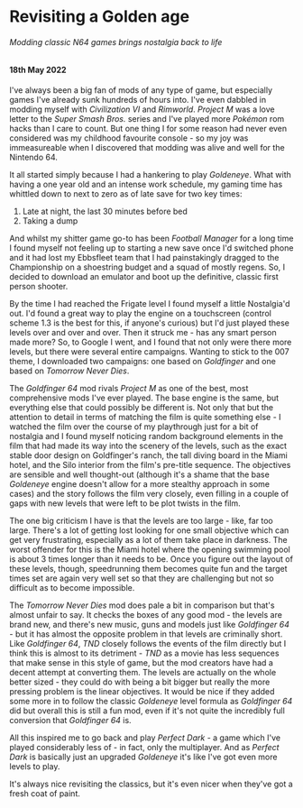 # Revisiting a Golden age

###### Modding classic N64 games brings nostalgia back to life

#### 18th May 2022

I've always been a big fan of mods of any type of game, but especially games I've already sunk hundreds of hours into. I've even dabbled in modding myself with _Civilization VI_ and _Rimworld_. _Project M_ was a love letter to the _Super Smash Bros._ series and I've played more _Pokémon_ rom hacks than I care to count. But one thing I for some reason had never even considered was my childhood favourite console - so my joy was immeasureable when I discovered that modding was alive and well for the Nintendo 64.

It all started simply because I had a hankering to play _Goldeneye_. What with having a one year old and an intense work schedule, my gaming time has whittled down to next to zero as of late save for two key times: 

1. Late at night, the last 30 minutes before bed
2. Taking a dump

And whilst my shitter game go-to has been _Football Manager_ for a long time I found myself not feeling up to starting a new save once I'd switched phone and it had lost my Ebbsfleet team that I had painstakingly dragged to the Championship on a shoestring budget and a squad of mostly regens. So, I decided to download an emulator and boot up the definitive, classic first person shooter.

By the time I had reached the Frigate level I found myself a little Nostalgia'd out. I'd found a great way to play the engine on a touchscreen (control scheme 1.3 is the best for this, if anyone's curious) but I'd just played these levels over and over and over. Then it struck me - has any smart person made more? So, to Google I went, and I found that not only were there more levels, but there were several entire campaigns. Wanting to stick to the 007 theme, I downloaded two campaigns: one based on _Goldfinger_ and one based on _Tomorrow Never Dies_.

The _Goldfinger 64_ mod rivals _Project M_ as one of the best, most comprehensive mods I've ever played. The base engine is the same, but everything else that could possibly be different is. Not only that but the attention to detail in terms of matching the film is quite something else - I watched the film over the course of my playthrough just for a bit of nostalgia and I found myself noticing random background elements in the film that had made its way into the scenery of the levels, such as the exact stable door design on Goldfinger's ranch, the tall diving board in the Miami hotel, and the Silo interior from the film's pre-title sequence. The objectives are sensible and well thought-out (although it's a shame that the base _Goldeneye_ engine doesn't allow for a more stealthy approach in some cases) and the story follows the film very closely, even filling in a couple of gaps with new levels that were left to be plot twists in the film. 

The one big criticism I have is that the levels are too large - like, far too large. There's a lot of getting lost looking for one small objective which can get very frustrating, especially as a lot of them take place in darkness. The worst offender for this is the Miami hotel where the opening swimming pool is about 3 times longer than it needs to be. Once you figure out the layout of these levels, though, speedrunning them becomes quite fun and the target times set are again very well set so that they are challenging but not so difficult as to become impossible.

The _Tomorrow Never Dies_ mod does pale a bit in comparison but that's almost unfair to say. It checks the boxes of any good mod - the levels are brand new, and there's new music, guns and models just like _Goldfinger 64_ - but it has almost the opposite problem in that levels are criminally short. Like _Goldfinger 64_, _TND_ closely follows the events of the film directly but I think this is almost to its detriment - _TND_ as a movie has less sequences that make sense in this style of game, but the mod creators have had a decent attempt at converting them. The levels are actually on the whole better sized - they could do with being a bit bigger but really the more pressing problem is the linear objectives. It would be nice if they added some more in to follow the classic _Goldeneye_ level formula as _Goldfinger 64_ did but overall this is still a fun mod, even if it's not quite the incredibly full conversion that _Goldfinger 64_ is.

All this inspired me to go back and play _Perfect Dark_ - a game which I've played considerably less of - in fact, only the multiplayer. And as _Perfect Dark_ is basically just an upgraded _Goldeneye_ it's like I've got even more levels to play. 

It's always nice revisiting the classics, but it's even nicer when they've got a fresh coat of paint.
